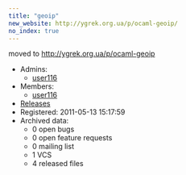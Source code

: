 ```yaml
---
title: "geoip"
new_website: http://ygrek.org.ua/p/ocaml-geoip/
no_index: true
---
```


moved to http://ygrek.org.ua/p/ocaml-geoip


* Admins:
  * [user116](/users/user116)
* Members:
  * [user116](/users/user116)
* [Releases](https://download.ocamlcore.org/geoip)
* Registered: 2011-05-13 15:17:59
* Archived data:
  * 0 open bugs
  * 0 open feature requests
  * 0 mailing list
  * 1 VCS
  * 4 released files
